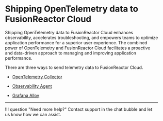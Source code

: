 # Shipping OpenTelemetry data to FusionReactor Cloud


Shipping OpenTelemetry data to FusionReactor Cloud enhances observability, accelerates troubleshooting, and empowers teams to optimize application performance for a superior user experience. The combined power of OpenTelemetry and FusionReactor Cloud facilitates a proactive and data-driven approach to managing and improving application performance.


There are three ways to send telemetry data to FusionReactor Cloud. 


* [OpenTelemetry Collector](/Monitor-your-data/OpenTelemetry/Shipping/Collector/)


* [Observability Agent](/Monitor-your-data/OpenTelemetry/Shipping/Observability-agent/)


* [Grafana Alloy](/Monitor-your-data/OpenTelemetry/Shipping/Grafana-agent/)

___


!!! question "Need more help?"
    Contact support in the chat bubble and let us know how we can assist.